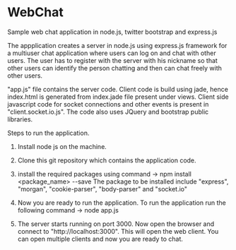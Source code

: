 # WebChat
Sample web chat application in node.js, twitter bootstrap and express.js

The appplication creates a server in node.js using express.js framework for a multiuser chat application where users can log on and chat with other users. The user has to register with the server with his nickname so that other users can identify the person chatting and then can chat freely with other users.

"app.js" file contains the server code. Client code is build using jade, hence index.html is generated from index.jade file present under views. Client side javascript code for socket connections and other events is present in "client.socket.io.js". The code also uses JQuery and bootstrap public libraries. 

Steps to run the application. 
1) Install node js on the machine.
2) Clone this git repository which contains the application code. 
3) install the required packages using command 
    -> npm install <package_name> --save
    The package to be installed include "express", "morgan", "cookie-parser", "body-parser" and "socket.io"
    
4) Now you are ready to run the application. To run the application run the following command
    -> node app.js

5) The server starts running on port 3000. Now open the browser and connect to "http://localhost:3000". This will open the web client. You can open multiple clients and now you are ready to chat. 
